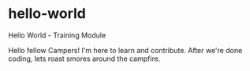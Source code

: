 # hello-world
Hello World - Training Module

Hello fellow Campers!  I'm here to learn and contribute.  After we're done coding, lets roast smores around the campfire.
